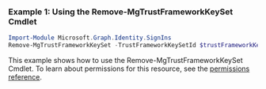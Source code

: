 ### Example 1: Using the Remove-MgTrustFrameworkKeySet Cmdlet
```powershell
Import-Module Microsoft.Graph.Identity.SignIns
Remove-MgTrustFrameworkKeySet -TrustFrameworkKeySetId $trustFrameworkKeySetId
```
This example shows how to use the Remove-MgTrustFrameworkKeySet Cmdlet.
To learn about permissions for this resource, see the [permissions reference](/graph/permissions-reference).
